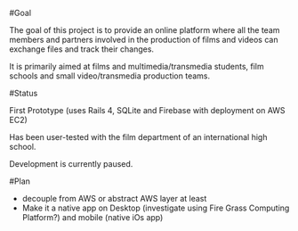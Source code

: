 #Goal

The goal of this project is to provide an online platform where all the team members and partners involved in the production of films and videos can exchange files and track their changes.

It is primarily aimed at films and multimedia/transmedia students, film schools and small video/transmedia production teams.


#Status

First Prototype (uses Rails 4, SQLite and Firebase with deployment on AWS EC2)

Has been user-tested with the film department of an international high school.

Development is currently paused.

#Plan

* decouple from AWS or abstract AWS layer at least
* Make it a native app on Desktop (investigate using Fire Grass Computing Platform?) and mobile (native iOs app)


